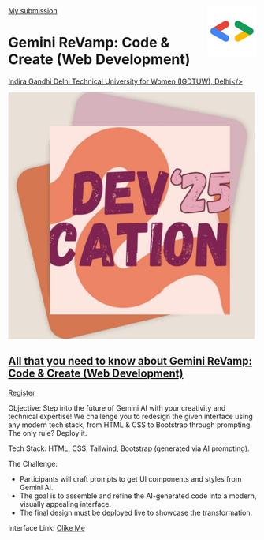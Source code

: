 

<img src = "./src/img/googleSolution.png" align= "right" width = "100px"/>
<a href ="https://gemini-revamp-phqu.vercel.app/">My submission</a>




<h1>Gemini ReVamp: Code & Create (Web Development)</h1>

<a href ="https://unstop.com/c/indira-gandhi-delhi-technical-university-for-women-igdtuw-delhi-placement-interview-competitions-articles-videos-12326">Indira Gandhi Delhi Technical University for Women (IGDTUW), Delhi</>


<img src = "./src/img/hero1.jpeg" alt = "event img" width ="500px"/>

<h2>All that you need to know about Gemini ReVamp: Code & Create (Web Development)</h2>
<a href ="https://unstop.com/college-fests/devcation25-gdg-on-campus-igdtuw-indira-gandhi-delhi-technical-university-for-women-igdtuw-delhi-368807">Register</a>

Objective: Step into the future of Gemini AI with your creativity and technical expertise! We challenge you to redesign the given interface using any modern tech stack, from HTML & CSS to Bootstrap through prompting. The only rule? Deploy it.

Tech Stack: HTML, CSS, Tailwind, Bootstrap (generated via AI prompting).

The Challenge:

* Participants will craft prompts to get UI components and styles from Gemini AI.
* The goal is to assemble and refine the AI-generated code into a modern, visually appealing interface.
* The final design must be deployed live to showcase the transformation.

Interface Link: <a href  = "https://devcation-2025.vercel.app/" >Clike Me</a>

